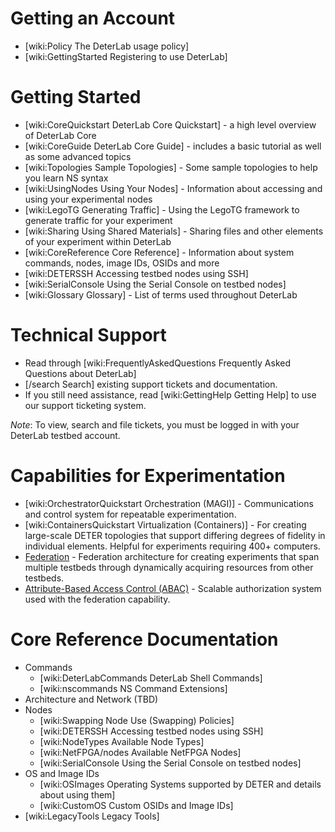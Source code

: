 

# Getting an Account

* [wiki:Policy The DeterLab usage policy]
* [wiki:GettingStarted Registering to use DeterLab]

# Getting Started

  * [wiki:CoreQuickstart DeterLab Core Quickstart] - a high level overview of DeterLab Core
  * [wiki:CoreGuide DeterLab Core Guide] - includes a basic tutorial as well as some advanced topics
  * [wiki:Topologies Sample Topologies] - Some sample topologies to help you learn NS syntax
  * [wiki:UsingNodes Using Your Nodes] - Information about accessing and using your experimental nodes
  * [wiki:LegoTG Generating Traffic] - Using the LegoTG framework to generate traffic for your experiment
  * [wiki:Sharing Using Shared Materials] - Sharing files and other elements of your experiment within DeterLab
  * [wiki:CoreReference Core Reference] - Information about system commands, nodes, image IDs, OSIDs and more
  * [wiki:DETERSSH Accessing testbed nodes using SSH]
  * [wiki:SerialConsole Using the Serial Console on testbed nodes]
  * [wiki:Glossary Glossary] - List of terms used throughout DeterLab

# Technical Support

* Read through [wiki:FrequentlyAskedQuestions Frequently Asked Questions about DeterLab]
* [/search Search] existing support tickets and documentation.
* If you still need assistance, read [wiki:GettingHelp Getting Help] to use our support ticketing system.

*Note*: To view, search and file tickets, you must be logged in with your DeterLab testbed account.

# Capabilities for Experimentation

  * [wiki:OrchestratorQuickstart Orchestration (MAGI)] - Communications and control system for repeatable experimentation.
  * [wiki:ContainersQuickstart Virtualization (Containers)] - For creating large-scale  DETER topologies that support differing degrees of fidelity in individual elements. Helpful for experiments requiring 400+ computers. 
  * [Federation](http://fedd.deterlab.net/trac) - Federation architecture for creating experiments that span multiple testbeds through dynamically acquiring resources from other testbeds.
  * [Attribute-Based Access Control (ABAC)](http://abac.deterlab.net/) - Scalable authorization system used with the federation capability.


# Core Reference Documentation

* Commands
  * [wiki:DeterLabCommands DeterLab Shell Commands]
  * [wiki:nscommands NS Command Extensions]
* Architecture and Network (TBD)
* Nodes
  * [wiki:Swapping Node Use (Swapping) Policies]
  * [wiki:DETERSSH Accessing testbed nodes using SSH]
  * [wiki:NodeTypes Available Node Types]
  * [wiki:NetFPGA/nodes Available NetFPGA Nodes]
  * [wiki:SerialConsole Using the Serial Console on testbed nodes]
* OS and Image IDs
  * [wiki:OSImages Operating Systems supported by DETER and details about using them]
  * [wiki:CustomOS Custom OSIDs and Image IDs]
* [wiki:LegacyTools Legacy Tools]

